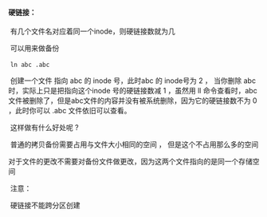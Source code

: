 #### 硬链接：

​	有几个文件名对应着同一个inode，则硬链接数就为几

​	可以用来做备份

​	``` ln abc .abc  ```

​	创建一个文件 指向 abc 的 inode 号，此时abc 的 inode号为 2 ， 当你删除 abc 时，实际上只是把指向这个inode 号的硬链接数减 1 ，虽然用 ll 命令查看时，abc 文件被删除了，但是abc文件的内容并没有被系统删除，因为它的硬链接数不为 0 ，此时你可以 .abc 文件依旧可以查看。

​	这样做有什么好处呢 ?

​	普通的拷贝备份需要占用与文件大小相同的空间 ， 但是这个不占用那么多的空间

​	对于文件的更改不需要对备份文件做更改，因为这两个文件指向的是同一个存储空间

​	注意：

​		硬链接不能跨分区创建